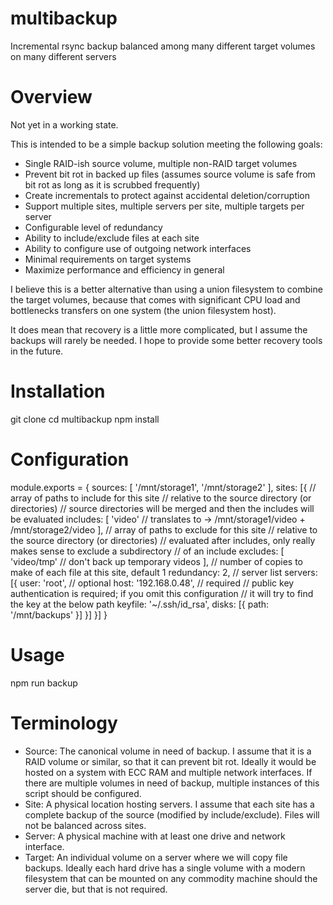 # multibackup
Incremental rsync backup balanced among many different target volumes on many different servers

# Overview
Not yet in a working state.

This is intended to be a simple backup solution meeting the following goals:
* Single RAID-ish source volume, multiple non-RAID target volumes
* Prevent bit rot in backed up files (assumes source volume is safe from bit rot as long as it is scrubbed frequently)
* Create incrementals to protect against accidental deletion/corruption
* Support multiple sites, multiple servers per site, multiple targets per server
* Configurable level of redundancy
* Ability to include/exclude files at each site
* Ability to configure use of outgoing network interfaces
* Minimal requirements on target systems
* Maximize performance and efficiency in general

I believe this is a better alternative than using a union filesystem to combine the target volumes, because that comes with significant CPU load and bottlenecks transfers on one system (the union filesystem host).

It does mean that recovery is a little more complicated, but I assume the backups will rarely be needed. I hope to provide some better recovery tools in the future.

# Installation
git clone
cd multibackup
npm install

# Configuration
module.exports = {
  sources: [
    '/mnt/storage1',
    '/mnt/storage2'
  ],
  sites: [{
    // array of paths to include for this site
    // relative to the source directory (or directories)
    // source directories will be merged and then the includes will be evaluated
    includes: [
      'video' // translates to -> /mnt/storage1/video + /mnt/storage2/video
    ],
    // array of paths to exclude for this site
    // relative to the source directory (or directories)
    // evaluated after includes, only really makes sense to exclude a subdirectory
    // of an include
    excludes: [
      'video/tmp' // don't back up temporary videos
    ],
    // number of copies to make of each file at this site, default 1
    redundancy: 2,
    // server list
    servers: [{
      user: 'root', // optional
      host: '192.168.0.48', // required
      // public key authentication is required; if you omit this configuration
      // it will try to find the key at the below path
      keyfile: '~/.ssh/id_rsa',
      disks: [{
        path: '/mnt/backups'
      }]
    }]
  }]
}

# Usage
npm run backup

# Terminology
* Source: The canonical volume in need of backup. I assume that it is a RAID volume or similar, so that it can prevent bit rot. Ideally it would be hosted on a system with ECC RAM and multiple network interfaces. If there are multiple volumes in need of backup, multiple instances of this script should be configured.
* Site: A physical location hosting servers. I assume that each site has a complete backup of the source (modified by include/exclude). Files will not be balanced across sites.
* Server: A physical machine with at least one drive and network interface.
* Target: An individual volume on a server where we will copy file backups. Ideally each hard drive has a single volume with a modern filesystem that can be mounted on any commodity machine should the server die, but that is not required.
